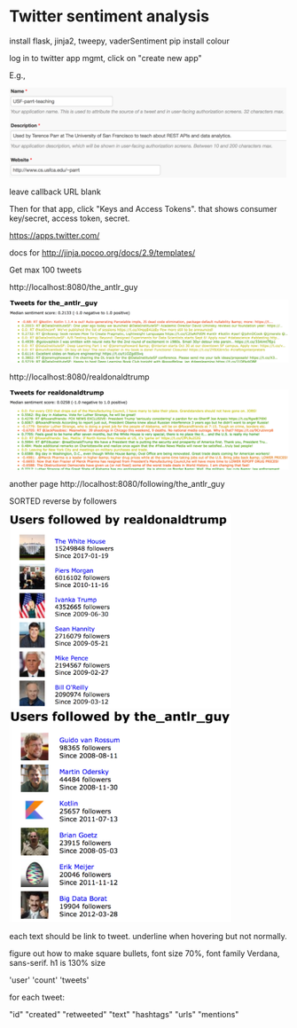 # Twitter sentiment analysis


install flask, jinja2, tweepy, vaderSentiment pip install colour

log in to twitter app mgmt, click on "create new app"

E.g.,

<img src="figures/twitter-app-creation.png" width=500>

leave callback URL blank

Then for that app, click "Keys and Access Tokens". that shows consumer key/secret, access token, secret.

https://apps.twitter.com/

docs for http://jinja.pocoo.org/docs/2.9/templates/

Get max 100 tweets

http://localhost:8080/the_antlr_guy

<img src=figures/parrt-tweets.png width=800>

http://localhost:8080/realdonaldtrump

<img src=figures/trump-tweets.png width=800>

another page http://localhost:8080/following/the_antlr_guy

SORTED reverse by followers

<img src=figures/trump-follows.png width=400>

<img src=figures/parrt-follows.png width=400>

each text should be link to tweet. underline when hovering but not normally.

figure out how to make square bullets, font size 70%, font family Verdana, sans-serif. h1 is 130% size

'user' 
'count'
'tweets'

for each tweet:

"id"
"created"
"retweeted"
"text"
"hashtags"
"urls"
"mentions"